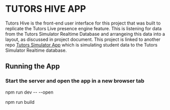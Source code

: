 # TUTORS HIVE APP

Tutors Hive is the front-end user interface for this project that was built to replicate the Tutors Live presence engine feature. This is listening for data from the Tutors Simulator Realtime Database and arrangeing this data into a layout, as discussed in project document. This project is linked to another repo [Tutors Simulator App](https://github.com/GracieHub/tutors-simulator-app) which is  simulating student data to the Tutors Simulator Realtime database.


## Running the App

### Start the server and open the app in a new browser tab
npm run dev -- --open

npm run build

